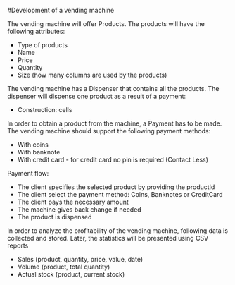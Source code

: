 #Development of a vending machine

The vending machine will offer Products. The products will have the following attributes:
  * Type of products
  * Name
  * Price
  * Quantity
  * Size (how many columns are used by the products)

The vending machine has a Dispenser that contains all the products. The dispenser will dispense
one product as a result of a payment:
  * Construction: cells

In order to obtain a product from the machine, a Payment has to be made. The vending
machine should support the following payment methods:
  * With coins
  * With banknote
  * With credit card - for credit card no pin is required (Contact Less)

Payment flow:
  * The client specifies the selected product by providing the productId
  * The client select the payment method: Coins, Banknotes or CreditCard
  * The client pays the necessary amount
  * The machine gives back change if needed
  * The product is dispensed

In order to analyze the profitability of the vending machine, following data is collected and
stored. Later, the statistics will be presented using CSV reports
  * Sales (product, quantity, price, value, date)
  * Volume (product, total quantity)
  * Actual stock (product, current stock)
